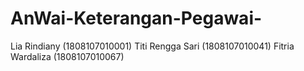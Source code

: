 # AnWai-Keterangan-Pegawai-
Lia Rindiany (1808107010001)
Titi Rengga Sari (1808107010041)
Fitria Wardaliza (1808107010067)
